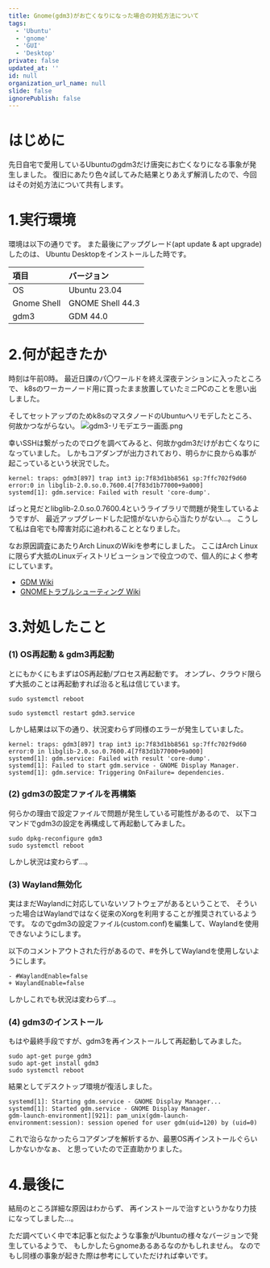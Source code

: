 ```yaml
---
title: Gnome(gdm3)がお亡くなりになった場合の対処方法について
tags:
  - 'Ubuntu'
  - 'gnome'
  - 'GUI'
  - 'Desktop'
private: false
updated_at: ''
id: null
organization_url_name: null
slide: false
ignorePublish: false
---
```


<!-- 発端や概要を記載 -->
# はじめに

先日自宅で愛用しているUbuntuのgdm3だけ唐突にお亡くなりになる事象が発生しました。
復旧にあたり色々試してみた結果とりあえず解消したので、今回はその対処方法について共有します。

<!-- 各チャプター -->
<a id="#Chapter1"></a>
# 1.実行環境

環境は以下の通りです。
また最後にアップグレード(apt update & apt upgrade)したのは、
Ubuntu Desktopをインストールした時です。

| 項目                | バージョン          |
|:--------------------|:--------------------|
|	OS                  | Ubuntu 23.04        |
|	Gnome Shell         | GNOME Shell 44.3    |
|	gdm3                | GDM 44.0            |


<a id="#Chapter2"></a>
# 2.何が起きたか

時刻は午前0時。
最近日課のパ〇ワールドを終え深夜テンションに入ったところで、
k8sのワーカーノード用に買ったまま放置していたミニPCのことを思い出しました。

そしてセットアップのためk8sのマスタノードのUbuntuへリモデしたところ、何故かつながらない。
![gdm3-リモデエラー画面.png](https://qiita-image-store.s3.ap-northeast-1.amazonaws.com/0/3491064/5a1c0c0d-9b21-029e-9d44-b83e9560c91c.png)

幸いSSHは繋がったのでログを調べてみると、何故かgdm3だけがお亡くなりになっていました。
しかもコアダンプが出力されており、明らかに良からぬ事が起こっているという状況でした。
```text:エラーログ抜粋 (journalctl -u gdm.service)
kernel: traps: gdm3[897] trap int3 ip:7f83d1bb8561 sp:7ffc702f9d60 error:0 in libglib-2.0.so.0.7600.4[7f83d1b77000+9a000]
systemd[1]: gdm.service: Failed with result 'core-dump'.
```
ぱっと見だとlibglib-2.0.so.0.7600.4というライブラリで問題が発生しているようですが、
最近アップグレードした記憶がないから心当たりがない...。
こうして私は自宅でも障害対応に追われることとなりました。

なお原因調査にあたりArch LinuxのWikiを参考にしました。
ここはArch Linuxに限らず大抵のLinuxディストリビューションで役立つので、個人的によく参考にしています。

- [GDM Wiki](https://wiki.archlinux.jp/index.php/GDM)
- [GNOMEトラブルシューティング Wiki](https://wiki.archlinux.jp/index.php/GNOME/%E3%83%88%E3%83%A9%E3%83%96%E3%83%AB%E3%82%B7%E3%83%A5%E3%83%BC%E3%83%86%E3%82%A3%E3%83%B3%E3%82%B0)


<a id="#Chapter3"></a>

# 3.対処したこと

### (1) OS再起動 & gdm3再起動
とにもかくにもまずはOS再起動/プロセス再起動です。
オンプレ、クラウド限らず大抵のことは再起動すれば治ると私は信じています。

```text:OS再起動
sudo systemctl reboot
```
```text:gdm3再起動
sudo systemctl restart gdm3.service
```

しかし結果は以下の通り、状況変わらず同様のエラーが発生していました。
```text:エラーログ抜粋
kernel: traps: gdm3[897] trap int3 ip:7f83d1bb8561 sp:7ffc702f9d60 error:0 in libglib-2.0.so.0.7600.4[7f83d1b77000+9a000]
systemd[1]: gdm.service: Failed with result 'core-dump'.
systemd[1]: Failed to start gdm.service - GNOME Display Manager.
systemd[1]: gdm.service: Triggering OnFailure= dependencies.
```

### (2) gdm3の設定ファイルを再構築
何らかの理由で設定ファイルで問題が発生している可能性があるので、
以下コマンドでgdm3の設定を再構成して再起動してみました。
```text:再設定コマンド
sudo dpkg-reconfigure gdm3
sudo systemctl reboot
```
しかし状況は変わらず...。


### (3) Wayland無効化
実はまだWaylandに対応していないソフトウェアがあるということで、
そういった場合はWaylandではなく従来のXorgを利用することが推奨されているようです。
なのでgdm3の設定ファイル(custom.conf)を編集して、Waylandを使用できないようにします。

以下のコメントアウトされた行があるので、#を外してWaylandを使用しないようにします。
```diff_shell:ファイル編集 (/etc/gdm3/custom.conf)
- #WaylandEnable=false
+ WaylandEnable=false
```
しかしこれでも状況は変わらず...。


### (4) gdm3のインストール
もはや最終手段ですが、gdm3を再インストールして再起動してみました。
```text:コマンド
sudo apt-get purge gdm3
sudo apt-get install gdm3
sudo systemctl reboot
```

結果としてデスクトップ環境が復活しました。
```text:ログ抜粋
systemd[1]: Starting gdm.service - GNOME Display Manager...
systemd[1]: Started gdm.service - GNOME Display Manager.
gdm-launch-environment][921]: pam_unix(gdm-launch-environment:session): session opened for user gdm(uid=120) by (uid=0)
```

これで治らなかったらコアダンプを解析するか、最悪OS再インストールぐらいしかないかなぁ、
と思っていたので正直助かりました。

<a id="#Chapter4"></a>

# 4.最後に
結局のところ詳細な原因はわからず、
再インストールで治すというかなり力技になってしました...。

ただ調べていく中で本記事と似たような事象がUbuntuの様々なバージョンで発生しているようで、
もしかしたらgnomeあるあるなのかもしれません。
なのでもし同様の事象が起きた際は参考にしていただければ幸いです。
